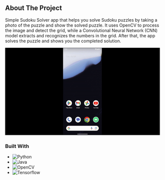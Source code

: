 <!-- ABOUT THE PROJECT -->
## About The Project

Simple Sudoku Solver app that helps you solve Sudoku puzzles by taking a photo of the puzzle and show the solved puzzle. It uses OpenCV to process the image and detect the grid, while a Convolutional Neural Network (CNN) model extracts and recognizes the numbers in the grid. After that, the app solves the puzzle and shows you the completed solution. 

![home](resources/demo.gif)

### Built With

* ![Python](https://img.shields.io/badge/python-3670A0?style=for-the-badge&logo=python&logoColor=ffdd54)
* ![Java](https://img.shields.io/badge/Java-ED8B00?style=for-the-badge&logo=openjdk&logoColor=white)
* ![OpenCV](https://img.shields.io/badge/OpenCV-27338e?style=for-the-badge&logo=OpenCV&logoColor=white)
* ![Tensorflow](https://img.shields.io/badge/TensorFlow-FF6F00?style=for-the-badge&logo=tensorflow&logoColor=white)
